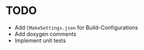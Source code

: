 # TODO

- Add `CMakeSettings.json` for Build-Configurations
- Add doxygen comments
- Implement unit tests